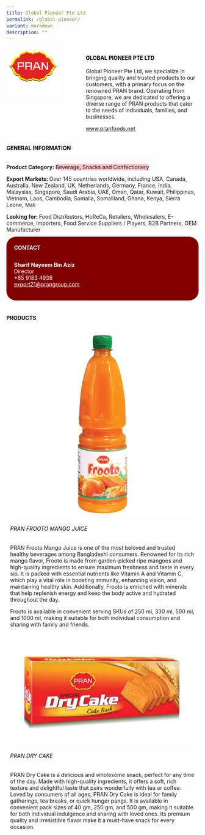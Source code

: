 ```yaml
---
title: Global Pioneer Pte Ltd
permalink: /global-pioneer/
variant: markdown
description: ""
---
```

<div class="flex-paragraph">
	<div style="display: flex; flex-wrap: wrap;" class="flex-container">
		<div style="flex: 1 1 40%; display: block;" class="card sgds">
			<img src="/images/Global%20Pioneer/global_pioneer_logo.png">
		</div>
		<div style="flex: 1 1 58%; display: block; margin-left: 3px" class="card-sgds">
			<h4 style="text-transform: uppercase; color: black;"><b>Global Pioneer Pte Ltd</b></h4>
			<p>Global Pioneer Pte Ltd, we specialize in bringing quality and trusted products to our customers, with a primary focus on the renowned PRAN brand. Operating from Singapore, we are dedicated to offering a diverse range of PRAN products that cater to the needs of individuals, families, and businesses.</p>
			<p><a target="_blank" href="https://www.pranfoods.net">www.pranfoods.net</a></p>
		</div>
	</div>
</div>

<h4 style="text-transform: uppercase; color: black;">
	<b>General Information</b>
</h4>
<div style="display: flex; flex-wrap: wrap;" class="flex-container">
	<div style="flex: 1 1 65%; display: block; align-self: stretch" class="card sgds">
		<div class="flex-paragraph">
			<p>
				<b>Product Category: </b>
				<span style="background-color: pink; border-radius: 10px;">Beverage, Snacks and Confectionery</span>
			</p>
			<p>
				<b>Export Markets: </b>Over 145 countries worldwide, including USA, Canada, Australia, New Zealand, UK, Netherlands, Germany, France, India, Malaysias, Singapore, Saudi Arabia, UAE, Oman, Qatar, Kuwait, Philippines, Vietnam, Laos, Cambodia, Somalia, Somaliland, Ghana, Kenya, Sierra Leone, Mali
			</p>
			<p style="margin-bottom: 10px;">
				<b>Looking for: </b>Food Distributors, HoReCa, Retailers, Wholesalers, E-commerce, Importers, Food Service Suppliers / Players, B2B Partners, OEM Manufacturer
			</p>
		</div>
	</div>
	<div style="flex: 1 1 35%; padding: 10px; display: block; background-color: maroon; border-radius: 25px; align-self: center;" class="card sgds">
		<h4 style="color: white; margin-top: 10px; margin-left: 10px;">CONTACT</h4>
		<div class="flex-paragraph">
			<p style="padding: 10px; color: white;">
				<b>Sharif Nayeem Bin Aziz</b>
				<br>Director<br>+65 9183 4938<br>
				<a style="color: white;" href="mailto:export21@prangroup.com">export21@prangroup.com</a>
			</p>
		</div>
	</div>
</div>
<br>
<h4 style="text-transform: uppercase; color: black;">
	<b>Products</b>
</h4>
<div style="display: flex; flex-wrap: wrap;">
	<div style="flex: 1 1 47%; margin: 10px; display: block;" class="card sgds">
		<div style="display: block;" class="flex-image">
			<img src="/images/Global%20Pioneer/global_pioneer_product_01.jpg">
		</div>
		<div class="flex-paragraph">
			<h6 style="text-transform: uppercase; color: black;">PRAN Frooto Mango Juice</h6>
			<p>PRAN Frooto Mango Juice is one of the most beloved and trusted healthy beverages among Bangladeshi consumers. Renowned for its rich mango flavor, Frooto is made from garden-picked ripe mangoes and high-quality ingredients to ensure maximum freshness and taste in every sip. It is packed with essential nutrients like Vitamin A and Vitamin C, which play a vital role in boosting immunity, enhancing vision, and maintaining healthy skin. Additionally, Frooto is enriched with minerals that help replenish energy and keep the body active and hydrated throughout the day.</p>
			<p>Frooto is available in convenient serving SKUs of 250 ml, 330 ml, 500 ml, and 1000 ml, making it suitable for both individual consumption and sharing with family and friends.</p>
		</div>
	</div>
	<div style="flex: 1 1 47%; margin: 10px; display: block;" class="card sgds">
		<div style="display: block;" class="flex-image">
			<img src="/images/Global%20Pioneer/global_pioneer_product_02.jpg">
		</div>
		<div class="flex-paragraph">
			<h6 style="text-transform: uppercase; color: black;">PRAN Dry Cake</h6>
			<p>PRAN Dry Cake is a delicious and wholesome snack, perfect for any time of the day. Made with high-quality ingredients, it offers a soft, rich texture and delightful taste that pairs wonderfully with tea or coffee. Loved by consumers of all ages, PRAN Dry Cake is ideal for family gatherings, tea breaks, or quick hunger pangs. It is available in convenient pack sizes of 40 gm, 250 gm, and 500 gm, making it suitable for both individual indulgence and sharing with loved ones. Its premium quality and irresistible flavor make it a must-have snack for every occasion.</p>
		</div>
	</div>
</div>